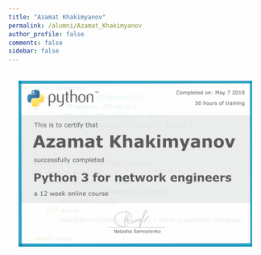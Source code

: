 ```yaml
---
title: "Azamat Khakimyanov"
permalink: /alumni/Azamat_Khakimyanov
author_profile: false
comments: false
sidebar: false
---
```


<div style="padding: 20px;">
  <img src="https://raw.githubusercontent.com/pyneng/pyneng.github.io/master/alumni/Azamat_Khakimyanov.png" alt="Python for network engineers">
</div>

